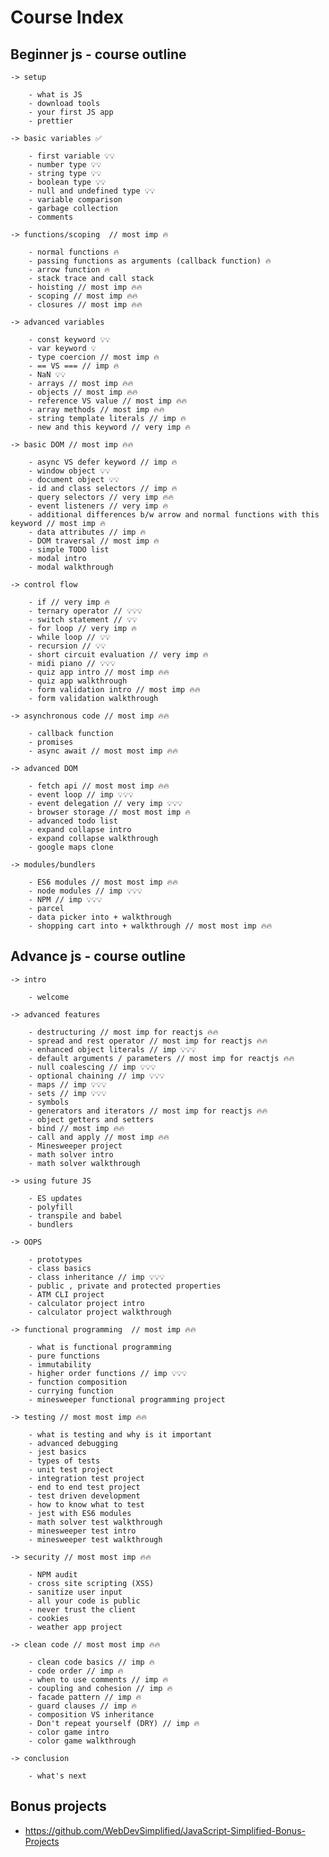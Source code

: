 # Course Index

## Beginner js - course outline

    -> setup

        - what is JS
        - download tools
        - your first JS app
        - prettier
    
    -> basic variables ✅

        - first variable 💡💡
        - number type 💡💡
        - string type 💡💡
        - boolean type 💡💡
        - null and undefined type 💡💡
        - variable comparison
        - garbage collection
        - comments

    -> functions/scoping  // most imp 🔥 

        - normal functions 🔥
        - passing functions as arguments (callback function) 🔥
        - arrow function 🔥
        - stack trace and call stack
        - hoisting // most imp 🔥🔥 
        - scoping // most imp 🔥🔥
        - closures // most imp 🔥🔥 

    -> advanced variables

        - const keyword 💡💡
        - var keyword 💡
        - type coercion // most imp 🔥
        - == VS === // imp 🔥
        - NaN 💡💡
        - arrays // most imp 🔥🔥
        - objects // most imp 🔥🔥
        - reference VS value // most imp 🔥🔥
        - array methods // most imp 🔥🔥
        - string template literals // imp 🔥
        - new and this keyword // very imp 🔥

    -> basic DOM // most imp 🔥🔥

        - async VS defer keyword // imp 🔥
        - window object 💡💡
        - document object 💡💡
        - id and class selectors // imp 🔥
        - query selectors // very imp 🔥🔥
        - event listeners // very imp 🔥
        - additional differences b/w arrow and normal functions with this keyword // most imp 🔥
        - data attributes // imp 🔥
        - DOM traversal // most imp 🔥
        - simple TODO list 
        - modal intro
        - modal walkthrough

    -> control flow

        - if // very imp 🔥
        - ternary operator // 💡💡💡
        - switch statement // 💡💡
        - for loop // very imp 🔥
        - while loop // 💡💡
        - recursion // 💡💡
        - short circuit evaluation // very imp 🔥
        - midi piano // 💡💡💡
        - quiz app intro // most imp 🔥🔥
        - quiz app walkthrough
        - form validation intro // most imp 🔥🔥
        - form validation walkthrough

    -> asynchronous code // most imp 🔥🔥

        - callback function 
        - promises 
        - async await // most most imp 🔥🔥

    -> advanced DOM

        - fetch api // most most imp 🔥🔥
        - event loop // imp 💡💡💡
        - event delegation // very imp 💡💡💡
        - browser storage // most most imp 🔥
        - advanced todo list
        - expand collapse intro
        - expand collapse walkthrough
        - google maps clone

    -> modules/bundlers

        - ES6 modules // most most imp 🔥🔥
        - node modules // imp 💡💡💡
        - NPM // imp 💡💡💡
        - parcel
        - data picker into + walkthrough
        - shopping cart into + walkthrough // most most imp 🔥🔥 


## Advance js - course outline
    
    -> intro

        - welcome

    -> advanced features

        - destructuring // most imp for reactjs 🔥🔥
        - spread and rest operator // most imp for reactjs 🔥🔥
        - enhanced object literals // imp 💡💡💡
        - default arguments / parameters // most imp for reactjs 🔥🔥
        - null coalescing // imp 💡💡💡
        - optional chaining // imp 💡💡💡
        - maps // imp 💡💡💡
        - sets // imp 💡💡💡
        - symbols
        - generators and iterators // most imp for reactjs 🔥🔥
        - object getters and setters
        - bind // most imp 🔥🔥
        - call and apply // most imp 🔥🔥
        - Minesweeper project
        - math solver intro
        - math solver walkthrough   

    -> using future JS

        - ES updates
        - polyfill
        - transpile and babel
        - bundlers
    
    -> OOPS

        - prototypes
        - class basics
        - class inheritance // imp 💡💡💡
        - public , private and protected properties
        - ATM CLI project 
        - calculator project intro
        - calculator project walkthrough

    -> functional programming  // most imp 🔥🔥

        - what is functional programming
        - pure functions
        - immutability
        - higher order functions // imp 💡💡💡
        - function composition
        - currying function
        - minesweeper functional programming project
        
    -> testing // most most imp 🔥🔥

        - what is testing and why is it important
        - advanced debugging
        - jest basics
        - types of tests
        - unit test project
        - integration test project
        - end to end test project
        - test driven development
        - how to know what to test
        - jest with ES6 modules
        - math solver test walkthrough
        - minesweeper test intro
        - minesweeper test walkthrough

    -> security // most most imp 🔥🔥

        - NPM audit
        - cross site scripting (XSS)
        - sanitize user input
        - all your code is public
        - never trust the client
        - cookies
        - weather app project
        
    -> clean code // most most imp 🔥🔥

        - clean code basics // imp 🔥
        - code order // imp 🔥
        - when to use comments // imp 🔥
        - coupling and cohesion // imp 🔥
        - facade pattern // imp 🔥
        - guard clauses // imp 🔥
        - composition VS inheritance
        - Don't repeat yourself (DRY) // imp 🔥
        - color game intro
        - color game walkthrough

    -> conclusion

        - what's next

## Bonus projects

- https://github.com/WebDevSimplified/JavaScript-Simplified-Bonus-Projects
